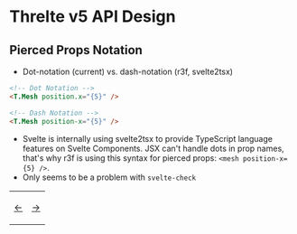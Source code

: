 # Threlte v5 API Design

## Pierced Props Notation

- Dot-notation (current) vs. dash-notation (r3f, svelte2tsx)

```html
<!-- Dot Notation -->
<T.Mesh position.x="{5}" />

<!-- Dash Notation -->
<T.Mesh position-x="{5}" />
```

- Svelte is internally using svelte2tsx to provide TypeScript language features on Svelte Components. JSX can't handle dots in prop names, that's why r3f is using this syntax for pierced props: `<mesh position-x={5} />`.
- Only seems to be a problem with `svelte-check`

<table>
<tr>
<td>

[←](01.md)

</td>
<td>

[→](03.md)

</td>
</tr>
</table>
